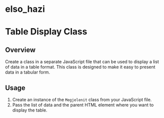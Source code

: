 # elso_hazi
# Table Display Class

## Overview

Create a class in a separate JavaScript file that can be used to display a list of data in a table format. This class is designed to make it easy to present data in a tabular form.

## Usage

1. Create an instance of the `Megjelenit` class from your JavaScript file.
2. Pass the list of data and the parent HTML element where you want to display the table.
